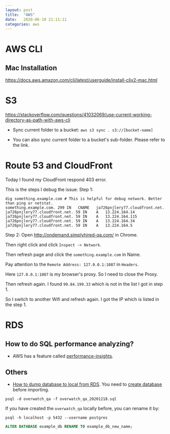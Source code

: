 ```yaml
---
layout: post
title:  "AWS"
date:   2020-06-10 21:11:11
categories: aws
---
```


# AWS CLI
## Mac Installation
https://docs.aws.amazon.com/cli/latest/userguide/install-cliv2-mac.html

# S3
https://stackoverflow.com/questions/41032069/use-current-working-directory-as-path-with-aws-cli

* Sync current folder to a bucket:
`aws s3 sync . s3://[bucket-name]`

* You can also sync current folder to a bucket's sub-folder. Please refer to the link.

# Route 53 and CloudFront
Today I found my CloudFront respond 403 error.

This is the steps I debug the issue:
Step 1:
```shell script
dig something.example.com # This is helpful for debug network. Better than ping or netstat.
something.example.com. 299 IN	CNAME	ja726pnjlery77.cloudfront.net.
ja726pnjlery77.cloudfront.net. 59 IN	A	13.224.164.14
ja726pnjlery77.cloudfront.net. 59 IN	A	13.224.164.115
ja726pnjlery77.cloudfront.net. 59 IN	A	13.224.164.34
ja726pnjlery77.cloudfront.net. 59 IN	A	13.224.164.5
```

Step 2:
Open http://ondemand.simplyhired-qa.com/ in Chrome.

Then right click and click `Inspect -> Network`.

Then refresh page and click the `something.example.com` in Name.

Pay attention to the `Remote Address: 127.0.0.1:1087` in `Headers`.

Here `127.0.0.1:1087` is my browser's proxy. So I need to close the Proxy. 

Then refresh again. I found `99.84.199.33` which is not in the list I got in step 1.

So I switch to another Wifi and refresh again. I got the IP which is listed in the step 1.

# RDS
## How to do SQL performance analyzing?
* AWS has a feature called [performance-insights](https://aws.amazon.com/rds/performance-insights/).

## Others
* [How to dump database to local from RDS](https://gist.github.com/syafiqfaiz/5273cd41df6f08fdedeb96e12af70e3b).
You need to [create database](https://www.postgresql.org/docs/9.0/sql-createdatabase.html) before importing.
```shell
psql -d overwatch_qa -f overwatch_qa_20201218.sql
```

If you have created the `overwatch_qa` locally before, you can rename it by:
```shell
psql -h localhost -p 5432 --username postgres
```

```sql
ALTER DATABASE example_db RENAME TO example_db_new_name;
```






